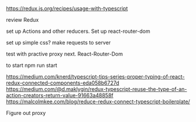 https://redux.js.org/recipes/usage-with-typescript

review Redux 

set up Actions and other reducers. 
Set up react-router-dom 

set up simple css?
make requests to server

test with practive proxy next. React-Router-Dom

to start npm run start

https://medium.com/knerd/typescript-tips-series-proper-typing-of-react-redux-connected-components-eda058b6727d
https://medium.com/@d.maklygin/redux-typescript-reuse-the-type-of-an-action-creators-return-value-91663a48858f
https://malcolmkee.com/blog/reduce-redux-connect-typescript-boilerplate/

Figure out proxy
